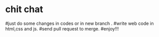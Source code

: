 # chit chat
#just do some changes in codes or  in new branch .
#write web code in html,css and js.
#send pull request to merge.
#enjoy!!!

